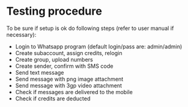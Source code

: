 Testing procedure
====================
To be sure if setup is ok do following steps (refer to user manual if necessary):

* Login to Whatsapp program (default login/pass are: admin/admin)
* Create subaccount, assign credits, relogin
* Create group, upload numbers
* Create sender, confirm with SMS code
* Send text message
* Send message with png image attachment
* Send message with 3gp video attachment
* Check if messages are delivered to the mobile
* Check if credits are deducted
